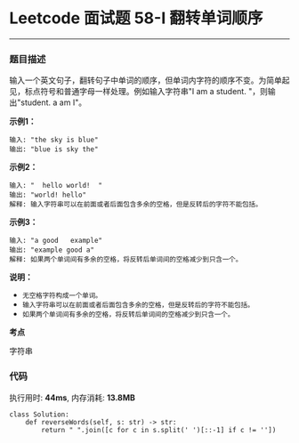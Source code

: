 # Leetcode 面试题 58-I 翻转单词顺序

***
### 题目描述

输入一个英文句子，翻转句子中单词的顺序，但单词内字符的顺序不变。为简单起见，标点符号和普通字母一样处理。例如输入字符串"I am a student. "，则输出"student. a am I"。


**示例1：**

	输入: "the sky is blue"
	输出: "blue is sky the"
	
	
**示例2：**

	输入: "  hello world!  "
	输出: "world! hello"
	解释: 输入字符串可以在前面或者后面包含多余的空格，但是反转后的字符不能包括。

**示例3：**

	输入: "a good   example"
	输出: "example good a"
	解释: 如果两个单词间有多余的空格，将反转后单词间的空格减少到只含一个。




**说明：**

* `无空格字符构成一个单词。`
* `输入字符串可以在前面或者后面包含多余的空格，但是反转后的字符不能包括。`
* `如果两个单词间有多余的空格，将反转后单词间的空格减少到只含一个。`



**考点**

字符串

### 代码
执行用时: **44ms**, 内存消耗: **13.8MB**

```
class Solution:
    def reverseWords(self, s: str) -> str:
        return " ".join([c for c in s.split(' ')[::-1] if c != ''])
```



